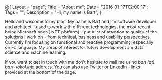 @{
    Layout = "page";
    Title = "About me";
    Date = "2016-01-17T02:00:17";
    Tags = "";
    Description = "Hi, my name is Bart";
}

Hello and welcome to my blog! My name is Bart and I'm software developer and architect.
I used to work with different technologies, the most recent being Microsoft ones (.NET platform).
I put a lot of attention to quality of the solutions I work on - from technical, business and usability perspectives.
Currently I'm focusing on functional and reactive programming, especially on F# language.
My areas of interest for future development are data science and machine learning.

If you want to get in touch with me don't hesitate to mail me using _bart (at) bart-sokol.info_ address.
You can also use Twitter or LinkedIn - links provided at the bottom of the page.
